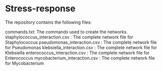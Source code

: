 # Stress-response

The repository contains the following files:

commands.txt: The commands used to create the networks.
staphylococcus_interaction.csv : The complete network file for Staphylococcus
pseudomonas_interaction.csv : The complete network file for Pseudomonas
klebsiella_interaction.csv : The complete network file for Klebsiella
enterococcus_interaction.csv : The complete network file for Enterococcus
mycobacterium_interaction.csv : The complete network file for Mycobacterium
